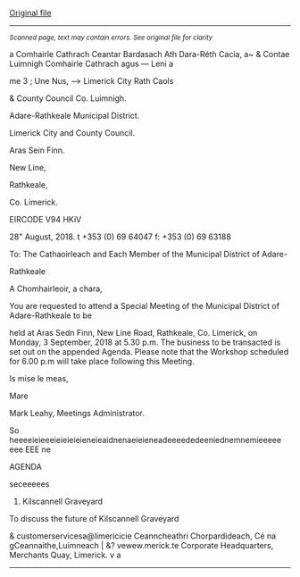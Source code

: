 [Original file](https://www.limerick.ie/sites/default/files/media/documents/2018-08/00%20Agenda%203rd%20September%2C%202018.pdf)

---
*<small>Scanned page, text may contain errors. See original file for clarity</small>*  

a Comhairle Cathrach Ceantar Bardasach Ath Dara-Réth Cacia,
a~ & Contae Luimnigh Comhairle Cathrach agus — Leni a

me 3 ; Une Nus,
—> Limerick City Rath Caols

& County Council Co. Luimnigh.

Adare-Rathkeale Municipal District.

Limerick City and County Council.

Aras Sein Finn.

New Line,

Rathkeale,

Co. Limerick.

EIRCODE V94 HKiV

28" August, 2018. t +353 (0) 69 64047
f: +353 (0) 69 63188

To: The Cathaoirleach and Each Member of the Municipal District of Adare-

Rathkeale

A Chomhairleoir, a chara,

You are requested to attend a Special Meeting of the Municipal District of Adare-Rathkeale to be

held at Aras Sedn Finn, New Line Road, Rathkeale, Co. Limerick, on Monday, 3 September, 2018
at 5.30 p.m. The business to be transacted is set out on the appended Agenda. Please note that
the Workshop scheduled for 6.00 p.m will take place following this Meeting.

Is mise le meas,

Mare

Mark Leahy,
Meetings Administrator.

So heeeeieieeeieieieieieneieaidnenaeieieneadeeeededeeniednemnemieeeee eee EEE ne

AGENDA

seceeeees

1. Kilscannell Graveyard

To discuss the future of Kilscannell Graveyard

& customerservicesa@limericicie
Ceanncheathri Chorpardideach, Cé na gCeannaithe,Luimneach | &? vewew.merick.te
Corporate Headquarters, Merchants Quay, Limerick. v a


---
